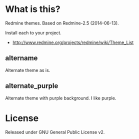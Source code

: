 # What is this?

Redmine themes. Based on Redmine-2.5 (2014-06-13).

Install each to your project.

* http://www.redmine.org/projects/redmine/wiki/Theme_List

## altername

Alternate theme as is.

## alternate_purple

Alternate theme with purple background. I like purple.

# License

Released under GNU General Public License v2.
